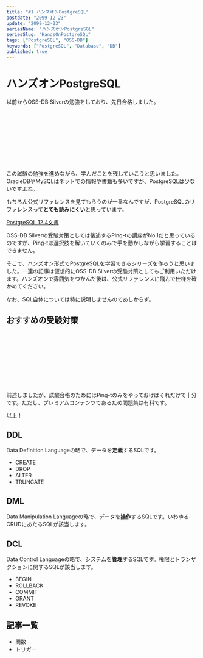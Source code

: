 ```yaml
---
title: "#1 ハンズオンPostgreSQL"
postdate: "2099-12-23"
update: "2099-12-23"
seriesName: "ハンズオンPostgreSQL"
seriesSlug: "HandsOnPostgreSQL"
tags: ["PostgreSQL", "OSS-DB"]
keywords: ["PostgreSQL", "Database", "DB"]
published: true
---
```


# ハンズオンPostgreSQL

以前からOSS-DB Silverの勉強をしており、先日合格しました。

<div class="iframely-embed"><div class="iframely-responsive" style="height: 140px; padding-bottom: 0;"><a href="https://oss-db.jp/index.html" data-iframely-url="//iframely.net/aPXlwEq?card=small"></a></div></div><script async src="//iframely.net/embed.js" charset="utf-8"></script>

この試験の勉強を進めながら、学んだことを残していこうと思いました。OracleDBやMySQLはネットでの情報や書籍も多いですが、PostgreSQLは少ないですよね。

もちろん公式リファレンスを見てもらうのが一番なんですが、PostgreSQLのリファレンスって**とても読みにくい**と思っています。

[PostgreSQL 12.4文書](https://www.postgresql.jp/document/12/html/)

OSS-DB Silverの受験対策としては後述するPing-tの講座がNo.1だと思っているのですが、Ping-tは選択肢を解いていくのみで手を動かしながら学習することはできません。

そこで、ハンズオン形式でPostgreSQLを学習できるシリーズを作ろうと思いました。一連の記事は仮想的にOSS-DB Silverの受験対策としてもご利用いただけます。ハンズオンで雰囲気をつかんだ後は、公式リファレンスに飛んで仕様を確かめてください。

なお、SQL自体については特に説明しませんのであしからず。

## おすすめの受験対策

<div class="iframely-embed"><div class="iframely-responsive" style="height: 140px; padding-bottom: 0;"><a href="https://ping-t.com/" data-iframely-url="//iframely.net/fsp1YNp"></a></div></div><script async src="//iframely.net/embed.js" charset="utf-8"></script>

前述しましたが、試験合格のためにはPing-tのみをやっておけばそれだけで十分です。ただし、プレミアムコンテンツであるため問題集は有料です。

以上！

## DDL

Data Definition Languageの略で、データを**定義**するSQLです。

- CREATE
- DROP
- ALTER
- TRUNCATE


## DML

Data Manipulation Languageの略で、データを**操作**するSQLです。いわゆるCRUDにあたるSQLが該当します。

## DCL

Data Control Languageの略で、システムを**管理**するSQLです。権限とトランザクションに関するSQLが該当します。

- BEGIN
- ROLLBACK
- COMMIT
- GRANT
- REVOKE

## 記事一覧

- 関数
- トリガー
